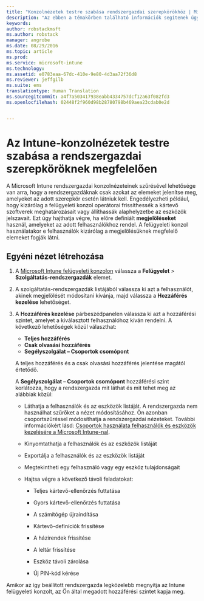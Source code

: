 ```yaml
---
title: "Konzolnézetek testre szabása rendszergazdai szerepkörökhöz | Microsoft Intune"
description: "Az ebben a témakörben található információk segítenek úgy megszűrni az Intune rendszergazdai konzolnézeteit, hogy a rendszergazdák csak azokat az elemeket lássák, amelyekre a szerepkörük szerint szükségük van."
keywords: 
author: robstackmsft
ms.author: robstack
manager: angrobe
ms.date: 08/29/2016
ms.topic: article
ms.prod: 
ms.service: microsoft-intune
ms.technology: 
ms.assetid: e0783eaa-67dc-410e-9e80-4d3aa72f36d8
ms.reviewer: jeffgilb
ms.suite: ems
translationtype: Human Translation
ms.sourcegitcommit: a4f7a503417938eabb4334757dcf12a63f082fd3
ms.openlocfilehash: 02448f2f960d98b28780798b469aea23cdab0e2d


---
```


# Az Intune-konzolnézetek testre szabása a rendszergazdai szerepköröknek megfelelően
A Microsoft Intune rendszergazdai konzolnézeteinek szűrésével lehetősége van arra, hogy a rendszergazdáknak csak azokat az elemeket jelenítse meg, amelyeket az adott szerepkör esetén látniuk kell. Engedélyezheti például, hogy kizárólag a felügyeleti konzol operátorai frissíthessék a kártevő szoftverek meghatározásait vagy állíthassák alaphelyzetbe az eszközök jelszavait. Ezt úgy hajthatja végre, ha előre definiált **megjelöléseket** használ, amelyeket az adott felhasználókhoz rendel. A felügyeleti konzol használatakor e felhasználók kizárólag a megjelölésüknek megfelelő elemeket fogják látni.

## Egyéni nézet létrehozása

1.  A [Microsoft Intune felügyeleti konzolon](https://manage.microsoft.com) válassza a **Felügyelet** &gt; **Szolgáltatás-rendszergazdák** elemet.

2.  A szolgáltatás-rendszergazdák listájából válassza ki azt a felhasználót, akinek megjelölését módosítani kívánja, majd válassza a **Hozzáférés kezelése** lehetőséget.

3.  A **Hozzáférés kezelése** párbeszédpanelen válassza ki azt a hozzáférési szintet, amelyet a kiválasztott felhasználóhoz kíván rendelni. A következő lehetőségek közül választhat:

    -   **Teljes hozzáférés**
    -   **Csak olvasási hozzáférés**
    -   **Segélyszolgálat – Csoportok csomópont**

    A teljes hozzáférés és a csak olvasási hozzáférés jelentése magától értetődő. <!--- **Helpdesk - Groups Node** allows users to choose from one of the following designations that provide custom levels of access to the [!INCLUDE[wit_nextref](../includes/wit_nextref_md.md)] admin console:--->

    A **Segélyszolgálat – Csoportok csomópont** hozzáférési szint korlátozza, hogy a rendszergazda mit láthat és mit tehet meg az alábbiak közül:

    -   Láthatja a felhasználók és az eszközök listáját. A rendszergazda nem használhat szűrőket a nézet módosításához. Ön azonban csoportszűréssel módosíthatja a rendszergazdai nézeteket. További információkért lásd: [Csoportok használata felhasználók és eszközök kezelésére a Microsoft Intune-nal](use-groups-to-manage-users-and-devices-with-microsoft-intune.md).

    -   Kinyomtathatja a felhasználók és az eszközök listáját

    -   Exportálja a felhasználók és az eszközök listáját

    -   Megtekintheti egy felhasználó vagy egy eszköz tulajdonságait

    -   Hajtsa végre a következő távoli feladatokat:

        -   Teljes kártevő-ellenőrzés futtatása

        -   Gyors kártevő-ellenőrzés futtatása

        -   A számítógép újraindítása

        -   Kártevő-definíciók frissítése

        -   A házirendek frissítése

        -   A leltár frissítése

        -   Eszköz távoli zárolása

        -   Új PIN-kód kérése

Amikor az így beállított rendszergazda legközelebb megnyitja az Intune felügyeleti konzolt, az Ön által megadott hozzáférési szintet kapja meg.



<!--HONumber=Oct16_HO4-->


